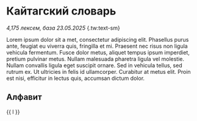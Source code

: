 # Кайтагский словарь

*4,175 лексем, база 23.05.2025* {.tw:text-sm}

Lorem ipsum dolor sit a met, consectetur adipiscing elit. Phasellus purus ante, feugiat eu viverra quis, fringilla et mi. Praesent nec risus non ligula vehicula fermentum. Fusce dolor metus, aliquet tempus ipsum imperdiet, pretium pulvinar metus. Nullam malesuada pharetra ligula vel molestie. Nullam convallis ligula eget suscipit ornare. Sed in vehicula tellus, sed rutrum ex. Ut ultricies in felis id ullamcorper. Curabitur at metus elit. Proin est nisi, efficitur in lectus quis, accumsan dictum dolor.

## Алфавит

<script setup>
import { alphabet } from '../../../.vitepress/config/alphabet';
</script>

<div class='letters tw:flex tw:flex-wrap tw:capitalize'>
    <a v-for="l in alphabet" :href='"./"+l' class="tw:p-2">{{ l }}</a>
</div>
